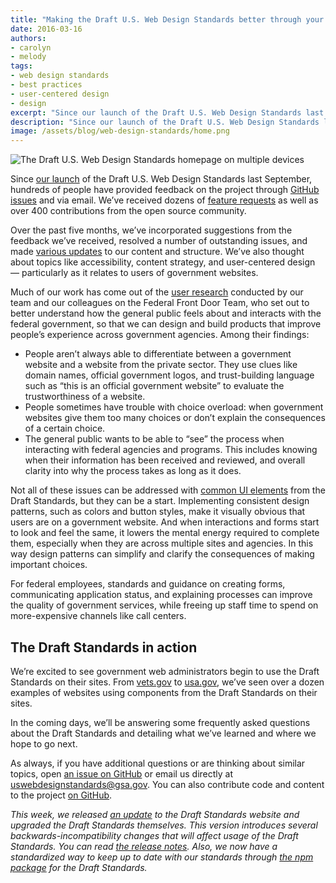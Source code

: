 ```yaml
---
title: "Making the Draft U.S. Web Design Standards better through your feedback"
date: 2016-03-16
authors:
- carolyn
- melody
tags:
- web design standards
- best practices
- user-centered design
- design
excerpt: "Since our launch of the Draft U.S. Web Design Standards last September, hundreds of people have provided feedback on the project through GitHub issues and via email. We’ve received dozens of feature requests as well as over 400 contributions from the open source community."
description: "Since our launch of the Draft U.S. Web Design Standards last September, hundreds of people have provided feedback on the project through GitHub issues and via email. In addition, user research done by the Federal Front Door team has produced some interesting finding for the team."
image: /assets/blog/web-design-standards/home.png
---
```

![The Draft U.S. Web Design Standards homepage on multiple devices]({{site.baseurl}}/assets/blog/web-design-standards/home.png)

Since [our
launch](https://18f.gsa.gov/2015/09/28/web-design-standards/) of the
Draft U.S. Web Design Standards last September, hundreds of people have
provided feedback on the project through [GitHub
issues](https://github.com/18F/web-design-standards/issues) and via
email. We’ve received dozens of [feature
requests](https://github.com/18F/web-design-standards/issues?q=is%3Aopen+is%3Aissue+label%3A%22feature+request%22)
as well as over 400 contributions from the open source community.

Over the past five months, we’ve incorporated suggestions from the
feedback we’ve received, resolved a number of outstanding issues, and
made [various
updates](https://github.com/18F/web-design-standards/releases/tag/v0.8.3)
to our content and structure. We’ve also thought about topics like
accessibility, content strategy, and user-centered design — particularly
as it relates to users of government websites.

Much of our work has come out of the [user
research](https://labs.usa.gov/) conducted by our team and our
colleagues on the Federal Front Door Team, who set out to better
understand how the general public feels about and interacts with the
federal government, so that we can design and build products that
improve people’s experience across government agencies. Among their
findings:

-   People aren’t always able to differentiate between a government website and a website from the private sector. They use clues like domain names, official government logos, and trust-building language such as “this is an official government website” to evaluate the trustworthiness of a website.
-   People sometimes have trouble with choice overload: when government websites give them too many choices or don’t explain the consequences of a certain choice.
-   The general public wants to be able to “see” the process when interacting with federal agencies and programs. This includes knowing when their information has been received and reviewed, and overall clarity into why the process takes as long as it does.

Not all of these issues can be addressed with [common UI
elements](https://playbook.cio.gov/designstandards/) from the Draft
Standards, but they can be a start. Implementing consistent design
patterns, such as colors and button styles, make it visually obvious
that users are on a government website. And when interactions and forms
start to look and feel the same, it lowers the mental energy required to
complete them, especially when they are across multiple sites and
agencies. In this way design patterns can simplify and clarify the
consequences of making important choices.

For federal employees, standards and guidance on creating forms,
communicating application status, and explaining processes can improve
the quality of government services, while freeing up staff time to spend
on more-expensive channels like call centers.

The Draft Standards in action
-----------------------------

We’re excited to see government web administrators begin to use the
Draft Standards on their sites. From [vets.gov](https://www.vets.gov/)
to [usa.gov](https://www.usa.gov/), we’ve seen over a dozen examples
of websites using components from the Draft Standards on their sites.

In the coming days, we’ll be answering some frequently asked questions
about the Draft Standards and detailing what we’ve learned and where we
hope to go next.

As always, if you have additional questions or are thinking about
similar topics, open [an issue on
GitHub](https://github.com/18F/web-design-standards/issues) or email us
directly at
[uswebdesignstandards@gsa.gov](mailto:uswebdesignstandards@gsa.gov).
You can also contribute code and content to the project [on
GitHub](https://github.com/18F/web-design-standards).

*This week, we released [an
update](https://github.com/18F/web-design-standards/releases/tag/v0.9.0) to the Draft Standards website and upgraded the Draft Standards
themselves. This version introduces several backwards-incompatibility
changes that will affect usage of the Draft Standards. You can read
[the release
notes](https://github.com/18F/web-design-standards/releases/tag/v0.9.0).
Also, we now have a standardized way to keep up to date with our
standards through [the npm
package](https://www.npmjs.com/package/uswds) for the Draft
Standards.*
